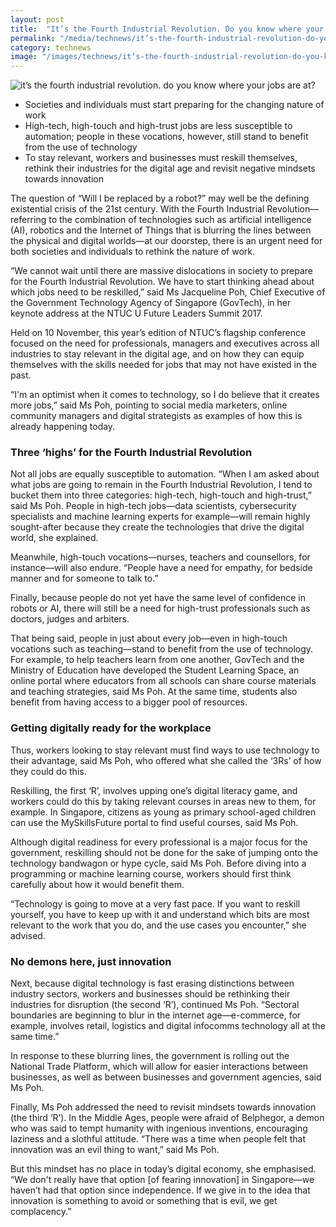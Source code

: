 ```yaml
---
layout: post
title:  "It’s the Fourth Industrial Revolution. Do you know where your jobs are at?"
permalink: "/media/technews/it’s-the-fourth-industrial-revolution-do-you-know-where-your-jobs-are-at"
category: technews
image: "/images/technews/it’s-the-fourth-industrial-revolution-do-you-know-where-your-jobs-are-at-part-1.png"
---
```


![it’s the fourth industrial revolution. do you know where your jobs are at?]({{site.baseurl}}/images/technews/it’s-the-fourth-industrial-revolution-do-you-know-where-your-jobs-are-at-part-1.png)

* Societies and individuals must start preparing for the changing nature of work 
* High-tech, high-touch and high-trust jobs are less susceptible to automation; people in these vocations, however, still stand to benefit from the use of technology 
* To stay relevant, workers and businesses must reskill themselves, rethink their industries for the digital age and revisit negative mindsets towards innovation

The question of “Will I be replaced by a robot?” may well be the defining existential crisis of the 21st century. With the Fourth Industrial Revolution—referring to the combination of technologies such as artificial intelligence (AI), robotics and the Internet of Things that is blurring the lines between the physical and digital worlds—at our doorstep, there is an urgent need for both societies and individuals to rethink the nature of work.  

“We cannot wait until there are massive dislocations in society to prepare for the Fourth Industrial Revolution. We have to start thinking ahead about which jobs need to be reskilled,” said Ms Jacqueline Poh, Chief Executive of the Government Technology Agency of Singapore (GovTech), in her keynote address at the NTUC U Future Leaders Summit 2017.

Held on 10 November, this year’s edition of NTUC’s flagship conference focused on the need for professionals, managers and executives across all industries to stay relevant in the digital age, and on how they can equip themselves with the skills needed for jobs that may not have existed in the past. 

“I'm an optimist when it comes to technology, so I do believe that it creates more jobs,” said Ms Poh, pointing to social media marketers, online community managers and digital strategists as examples of how this is already happening today.  

### **Three ‘highs’ for the Fourth Industrial Revolution**
Not all jobs are equally susceptible to automation. “When I am asked about what jobs are going to remain in the Fourth Industrial Revolution, I tend to bucket them into three categories: high-tech, high-touch and high-trust,” said Ms Poh. 
People in high-tech jobs—data scientists, cybersecurity specialists and machine learning experts for example—will remain highly sought-after because they create the technologies that drive the digital world, she explained. 

Meanwhile, high-touch vocations—nurses, teachers and counsellors, for instance—will also endure. “People have a need for empathy, for bedside manner and for someone to talk to.”

Finally, because people do not yet have the same level of confidence in robots or AI, there will still be a need for high-trust professionals such as doctors, judges and arbiters. 

That being said, people in just about every job—even in high-touch vocations such as teaching—stand to benefit from the use of technology. For example, to help teachers learn from one another, GovTech and the Ministry of Education have developed the Student Learning Space, an online portal where educators from all schools can share course materials and teaching strategies, said Ms Poh. At the same time, students also benefit from having access to a bigger pool of resources. 

### **Getting digitally ready for the workplace**
Thus, workers looking to stay relevant must find ways to use technology to their advantage, said Ms Poh, who offered what she called the ‘3Rs’ of how they could do this. 

Reskilling, the first ‘R’, involves upping one’s digital literacy game, and workers could do this by taking relevant courses in areas new to them, for example. In Singapore, citizens as young as primary school-aged children can use the MySkillsFuture portal to find useful courses, said Ms Poh.  

Although digital readiness for every professional is a major focus for the government, reskilling should not be done for the sake of jumping onto the technology bandwagon or hype cycle, said Ms Poh. Before diving into a programming or machine learning course, workers should first think carefully about how it would benefit them.

“Technology is going to move at a very fast pace. If you want to reskill yourself, you have to keep up with it and understand which bits are most relevant to the work that you do, and the use cases you encounter,” she advised. 

### **No demons here, just innovation**
Next, because digital technology is fast erasing distinctions between industry sectors, workers and businesses should be rethinking their industries for disruption (the second ‘R’), continued Ms Poh. “Sectoral boundaries are beginning to blur in the internet age—e-commerce, for example, involves retail, logistics and digital infocomms technology all at the same time.”

In response to these blurring lines, the government is rolling out the National Trade Platform, which will allow for easier interactions between businesses, as well as between businesses and government agencies, said Ms Poh.   

Finally, Ms Poh addressed the need to revisit mindsets towards innovation (the third ‘R’). In the Middle Ages, people were afraid of Belphegor, a demon who was said to tempt humanity with ingenious inventions, encouraging laziness and a slothful attitude. “There was a time when people felt that innovation was an evil thing to want,” said Ms Poh. 

But this mindset has no place in today’s digital economy, she emphasised. “We don't really have that option [of fearing innovation] in Singapore—we haven’t had that option since independence. If we give in to the idea that innovation is something to avoid or something that is evil, we get complacency.”
